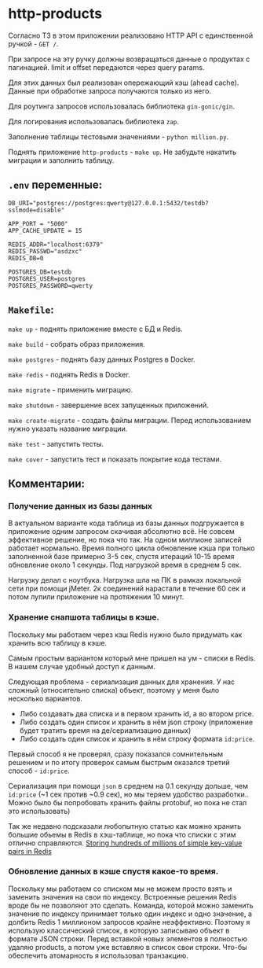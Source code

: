 
# http-products

Согласно ТЗ в этом приложении реализовано HTTP API с единственной ручкой - `GET /`.

При запросе на эту ручку должны возвращаться данные о продуктах с пагинацией. limit и offset передаются через query params.

Для этих данных был реализован опережающий кэш (ahead cache). Данные при обработке запроса получаются только из него.

Для роутинга запросов использовалась библиотека `gin-gonic/gin`.

Для логирования использовалась библиотека `zap`.

Заполнение таблицы тестовыми значениями - `python million.py`.

Поднять приложение `http-products` - `make up`. Не забудьте накатить миграции и заполнить таблицу.

## `.env` переменные:

```
DB_URI="postgres://postgres:qwerty@127.0.0.1:5432/testdb?sslmode=disable"

APP_PORT = "5000"
APP_CACHE_UPDATE = 15

REDIS_ADDR="localhost:6379"
REDIS_PASSWD="asdzxc"
REDIS_DB=0

POSTGRES_DB=testdb
POSTGRES_USER=postgres
POSTGRES_PASSWORD=qwerty
```

## `Makefile`:

`make up` - поднять приложение вместе с БД и Redis.

`make build` - собрать образ приложения.

`make postgres` - поднять базу данных Postgres в Docker.

`make redis` - поднять Redis в Docker.

`make migrate` - применить миграцию.

`make shutdown` - завершение всех запущенных приложений.

`make create-migrate` - создать файлы миграции. Перед использованием нужно указать название миграции.

`make test` - запустить тесты.

`make cover` - запустить тест и показать покрытие кода тестами.

## Комментарии:

### Получение данных из базы данных

В актуальном варианте кода таблица из базы данных подгружается в приложение одним запросом скачивая абсолютно всё. Не совсем эффективное решение, но пока что так. На одном миллионе записей работает нормально. Время полного цикла обновление кэша при только заполненной базе примерно 3-5 сек, спустя итераций 10-15 время обновление около 1 секунды. Под нагрузкой время в среднем 5 сек.

Нагрузку делал с ноутбука. Нагрузка шла на ПК в рамках локальной сети при помощи jMeter. 2к соединений нарастали в течение 60 сек и потом лупили приложение на протяжении 10 минут.

### Хранение снапшота таблицы в кэше.

Поскольку мы работаем через кэш Redis нужно было придумать как хранить всю таблицу в кэше.

Самым простым вариантом который мне пришел на ум - списки в Redis. В нашем случае удобный доступ к данным.

Следующая проблема - сериализация данных для хранения. У нас сложный (относительно списка) объект, поэтому у меня было несколько вариантов.
- Либо создавать два списка и в первом хранить id, а во втором price.
- Либо создать один список и хранить в нём json строку (приложение будет тратить время на де/сериализацию данных)
- Либо создать один список и хранить в нём строку формата `id:price`.

Первый способ я не проверял, сразу показался сомнительным решением и по итогу проверок самым быстрым оказался третий способ - `id:price`.

Сериализация при помощи `json` в среднем на 0.1 секунду дольше, чем `id:price` (~1 сек против ~0.9 сек), но мы теряем удобство разработки.. Можно было бы попробовать хранить файлы protobuf, но пока не стал это использовать)

Так же недавно подсказали любопытную статью как можно хранить большие обьемы в Redis в хэш-таблице, но пока что списки с этим отлично справляются. [Storing hundreds of millions of simple key-value pairs in Redis](https://instagram-engineering.com/storing-hundreds-of-millions-of-simple-key-value-pairs-in-redis-1091ae80f74c)

### Обновление данных в кэше спустя какое-то время.

Поскольку мы работаем со списком мы не можем просто взять и заменить значения на свои по индексу. Встроенные решения Redis вроде бы не позволяют это сделать. Команда, которой можно заменить значение по индексу принимает только один индекс и одно значение, а долбить Redis 1 миллионом запросов крайне неэффективно. Поэтому я использую классический список, в которую записываю объект в формате JSON строки. Перед вставкой новых элементов я полностью удаляю products, а потом уже вставляю в список свои строки. Что-бы обеспечить атомарность я использовал транзакцию.
